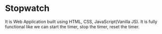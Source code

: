 # Stopwatch
It is Web Application built using HTML, CSS, JavaScript(Vanilla JS). It is fully functional like we can start the timer, stop the timer, reset the timer.
